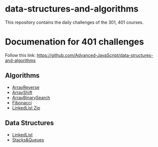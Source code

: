 # data-structures-and-algorithms

This repository contains the daily challenges of the 301, 401 courses.

# Documenation for 401 challenges

Follow this link: https://github.com/Advanced-JavaScript/data-structures-and-algorithms

## Algorithms

- [ArrayReverse](./code-challenges/arrayReverse/README.md)
- [ArrayShift](./code-challenges/arrayShift/README.md)
- [ArrayBinarySearch](./code-challenges/arrayBinarySearch/README.md)
- [Fibonacci](./code-challenges/fibonacci/README.md)
- [LinkedList Zip](./code-challenges/llZip/README.md)

## Data Structures

- [LinkedList](./Data-Structures/linkedList/README.md)
- [Stacks&Queues](./Data-Structures/stacksAndQueues/README.md)

